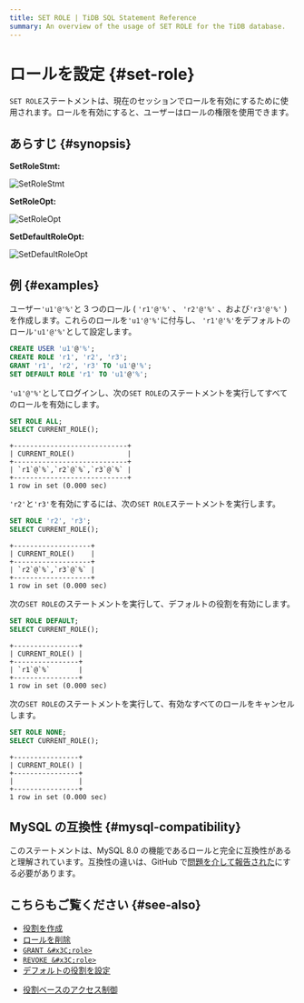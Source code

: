 ```yaml
---
title: SET ROLE | TiDB SQL Statement Reference
summary: An overview of the usage of SET ROLE for the TiDB database.
---
```


# ロールを設定 {#set-role}

`SET ROLE`ステートメントは、現在のセッションでロールを有効にするために使用されます。ロールを有効にすると、ユーザーはロールの権限を使用できます。

## あらすじ {#synopsis}

**SetRoleStmt:**

![SetRoleStmt](https://download.pingcap.com/images/docs/sqlgram/SetRoleStmt.png)

**SetRoleOpt:**

![SetRoleOpt](https://download.pingcap.com/images/docs/sqlgram/SetRoleOpt.png)

**SetDefaultRoleOpt:**

![SetDefaultRoleOpt](https://download.pingcap.com/images/docs/sqlgram/SetDefaultRoleOpt.png)

## 例 {#examples}

ユーザー`'u1'@'%'`と 3 つのロール ( `'r1'@'%'` 、 `'r2'@'%'` 、および`'r3'@'%'` ) を作成します。これらのロールを`'u1'@'%'`に付与し、 `'r1'@'%'`をデフォルトのロール`'u1'@'%'`として設定します。


```sql
CREATE USER 'u1'@'%';
CREATE ROLE 'r1', 'r2', 'r3';
GRANT 'r1', 'r2', 'r3' TO 'u1'@'%';
SET DEFAULT ROLE 'r1' TO 'u1'@'%';
```

`'u1'@'%'`としてログインし、次の`SET ROLE`のステートメントを実行してすべてのロールを有効にします。


```sql
SET ROLE ALL;
SELECT CURRENT_ROLE();
```

```
+----------------------------+
| CURRENT_ROLE()             |
+----------------------------+
| `r1`@`%`,`r2`@`%`,`r3`@`%` |
+----------------------------+
1 row in set (0.000 sec)
```

`'r2'`と`'r3'`を有効にするには、次の`SET ROLE`ステートメントを実行します。


```sql
SET ROLE 'r2', 'r3';
SELECT CURRENT_ROLE();
```

```
+-------------------+
| CURRENT_ROLE()    |
+-------------------+
| `r2`@`%`,`r3`@`%` |
+-------------------+
1 row in set (0.000 sec)
```

次の`SET ROLE`のステートメントを実行して、デフォルトの役割を有効にします。


```sql
SET ROLE DEFAULT;
SELECT CURRENT_ROLE();
```

```
+----------------+
| CURRENT_ROLE() |
+----------------+
| `r1`@`%`       |
+----------------+
1 row in set (0.000 sec)
```

次の`SET ROLE`のステートメントを実行して、有効なすべてのロールをキャンセルします。


```sql
SET ROLE NONE;
SELECT CURRENT_ROLE();
```

```
+----------------+
| CURRENT_ROLE() |
+----------------+
|                |
+----------------+
1 row in set (0.000 sec)
```

## MySQL の互換性 {#mysql-compatibility}

このステートメントは、MySQL 8.0 の機能であるロールと完全に互換性があると理解されています。互換性の違いは、GitHub で[問題を介して報告された](https://github.com/pingcap/tidb/issues/new/choose)にする必要があります。

## こちらもご覧ください {#see-also}

-   [役割を作成](/sql-statements/sql-statement-create-role.md)
-   [ロールを削除](/sql-statements/sql-statement-drop-role.md)
-   [`GRANT &#x3C;role>`](/sql-statements/sql-statement-grant-role.md)
-   [`REVOKE &#x3C;role>`](/sql-statements/sql-statement-revoke-role.md)
-   [デフォルトの役割を設定](/sql-statements/sql-statement-set-default-role.md)

<CustomContent platform="tidb">

-   [役割ベースのアクセス制御](/role-based-access-control.md)

</CustomContent>
